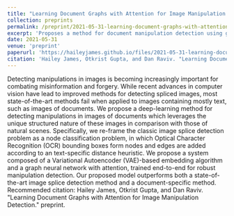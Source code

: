 ```yaml
---
title: "Learning Document Graphs with Attention for Image Manipulation Detection"
collection: preprints
permalink: /preprint/2021-05-31-learning-document-graphs-with-attention-for-image-manipulation-detection
excerpt: 'Proposes a method for document manipulation detection using graph neural networks with attention and specialized pretraining.'
date: 2021-05-31
venue: 'preprint'
paperurl: 'https://haileyjames.github.io/files/2021-05-31-learning-document-graphs-with-attention-for-image-manipulation-detection.pdf'
citation: 'Hailey James, Otkrist Gupta, and Dan Raviv. "Learning Document Graphs with Attention for Image Manipulation Detection." preprint'
---
```

Detecting manipulations in images is becoming increasingly important for combating misinformation and forgery. While recent advances in computer vision have lead to improved methods for detecting spliced images, most state-of-the-art methods fail when applied to images containing mostly text, such as images of documents. We propose a deep-learning method for detecting manipulations in images of documents which leverages the unique structured nature of these images in comparison with those of natural scenes. Specifically, we re-frame the classic image splice detection problem as a node classification problem, in which Optical Character Recognition (OCR) bounding boxes form nodes and edges are added according to an text-specific distance heuristic. We propose a system composed of a Variational Autoencoder (VAE)-based embedding algorithm and a graph neural network with attention, trained end-to-end for robust manipulation detection. Our proposed model outperforms both a state-of-the-art image splice detection method and a document-specific method.
Recommended citation: Hailey James, Otkrist Gupta, and Dan Raviv. "Learning Document Graphs with Attention for Image Manipulation Detection." preprint.
